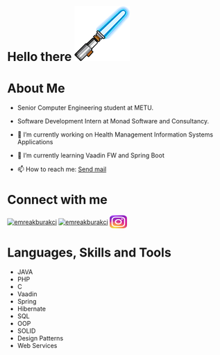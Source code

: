 # Hello there ![May the force be with you](https://github.com/emreakburakci/emreakburakci/blob/main/images/bluelightsaber.png)

# About Me
- Senior Computer Engineering student at METU. 
- Software Development Intern at Monad Software and Consultancy.


- 🔭 I’m currently working on Health Management Information Systems Applications
- 🌱 I’m currently learning Vaadin FW and Spring Boot
- 📫 How to reach me: [Send mail](emre.akburakci@metu.edu.tr)

# Connect with me

<p align="left">
<a href="https://www.linkedin.com/in/emreakburakci/" target="blank"><img align="center" src="https://raw.githubusercontent.com/rahuldkjain/github-profile-readme-generator/master/src/images/icons/Social/linked-in-alt.svg" alt="emreakburakci" height="30" width="40" /></a>
<a href="https://www.hackerrank.com/emreakburak94?hr_r=1" target="blank"><img align="center" src="https://raw.githubusercontent.com/rahuldkjain/github-profile-readme-generator/master/src/images/icons/Social/hackerrank.svg" alt="emreakburakci" height="30" width="40" /></a>
<a href="https://www.instagram.com/emreakburakci/" target="blank"><img align="center" src="https://github.com/wle8300/instagram-logo/blob/master/logo.svg" alt="emreakburakci" height="30" width="40" /></a>

</p>

# Languages, Skills and Tools

- JAVA
- PHP
- C
- Vaadin
- Spring
- Hibernate
- SQL
- OOP
- SOLID
- Design Patterns
- Web Services
